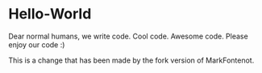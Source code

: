 Hello-World
===========

Dear normal humans, we write code.  Cool code.  Awesome code.  Please enjoy our code :)

This is a change that has been made by the fork version of MarkFontenot. 
